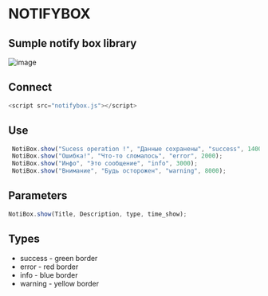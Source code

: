 # NOTIFYBOX

## Sumple notify box library



![image](https://github.com/user-attachments/assets/ae122ede-2b10-40c9-b60c-1de7ab0fd50c)

## Connect
```js
<script src="notifybox.js"></script>
```

## Use
```js
 NotiBox.show("Sucess operation !", "Данные сохранены", "success", 14000);
 NotiBox.show("Ошибка!", "Что-то сломалось", "error", 2000);
 NotiBox.show("Инфо", "Это сообщение", "info", 3000);
 NotiBox.show("Внимание", "Будь осторожен", "warning", 8000);
```

## Parameters
```js
NotiBox.show(Title, Description, type, time_show);
```

## Types 
* success - green border
* error - red border
* info - blue border
* warning - yellow border

  




